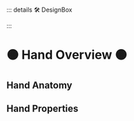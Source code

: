 ::: details 🛠 DesignBox



:::

# 🟠 <move>Hand Overview </move>🟠

## Hand Anatomy

## Hand Properties